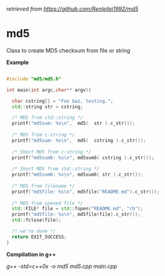 _retrieved from https://github.com/Renleilei1992/md5_

md5
===

Class to create MD5 checksum from file or string

<b>Example</b>

```c++

#include "md5/md5.h"

int main(int argc,char** argv){

  char cstring[] = "Foo baz, testing.";
  std::string str = cstring;

  /* MD5 from std::string */
  printf("md5sum: %s\n",  md5(  str ).c_str());
  
  /* MD5 from c-string */
  printf("md5sum: %s\n",  md5(  cstring ).c_str());
  
  /* Short MD5 from c-string */
  printf("md5sum6: %s\n", md5sum6( cstring ).c_str());
  
  /* Short MD5 from std::string */
  printf("md5sum6: %s\n", md5sum6( str ).c_str());
  
  /* MD5 from filename */
  printf("md5file: %s\n", md5file("README.md").c_str());
  
  /* MD5 from opened file */
  std::FILE* file = std::fopen("README.md", "rb");
  printf("md5file: %s\n", md5file(file).c_str());
  std::fclose(file);

  /* we're done */
  return EXIT_SUCCESS;
}

```

<b>Compilation in g++</b>

<i>g++ -std=c++0x -o md5 md5.cpp main.cpp</i>
